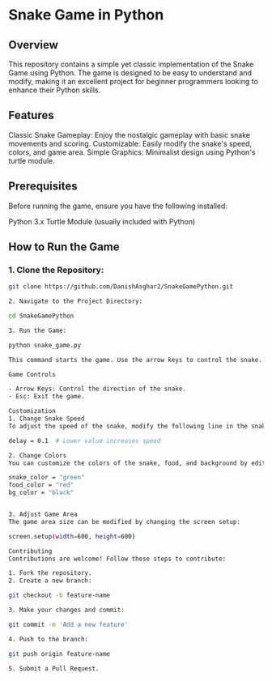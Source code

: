 # Snake Game in Python

## Overview

This repository contains a simple yet classic implementation of the Snake Game using Python. The game is designed to be easy to understand and modify, making it an excellent project for beginner programmers looking to enhance their Python skills.

## Features

Classic Snake Gameplay: Enjoy the nostalgic gameplay with basic snake movements and scoring.
Customizable: Easily modify the snake's speed, colors, and game area.
Simple Graphics: Minimalist design using Python's turtle module.


## Prerequisites

Before running the game, ensure you have the following installed:

Python 3.x
Turtle Module (usually included with Python)


## How to Run the Game

### 1. Clone the Repository:

```bash
git clone https://github.com/DanishAsghar2/SnakeGamePython.git

2. Navigate to the Project Directory:

cd SnakeGamePython

3. Run the Game:

python snake_game.py

This command starts the game. Use the arrow keys to control the snake.

Game Controls

- Arrow Keys: Control the direction of the snake.
- Esc: Exit the game.

Customization
1. Change Snake Speed
To adjust the speed of the snake, modify the following line in the snake_game.py file:

delay = 0.1  # Lower value increases speed

2. Change Colors
You can customize the colors of the snake, food, and background by editing the corresponding variables:

snake_color = "green"
food_color = "red"
bg_color = "black"


3. Adjust Game Area
The game area size can be modified by changing the screen setup:

screen.setup(width=600, height=600)

Contributing
Contributions are welcome! Follow these steps to contribute:

1. Fork the repository.
2. Create a new branch:

git checkout -b feature-name

3. Make your changes and commit:

git commit -m 'Add a new feature'

4. Push to the branch:

git push origin feature-name

5. Submit a Pull Request.



